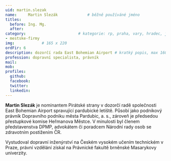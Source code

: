 ```yaml
---
uid: martin.slezak
name:     Martin Slezák      		# běžně používáné jméno
titles:
  before: Ing. Mg.
  after:
category:                 		# kategorie: rp, praha, vary, hradec, jmk, senat
- mestske-firmy
img:            # 165 x 220
ordFir: 6
description: dozorčí rada East Bohemian Airport # kratký popis, max 160 znaků
profession: dopravní specialista, právník
mail:
mob:
profiles:
  github:
  facebook: 
  twitter: 
  linkedin: 
---
```


**Martin Slezák** je nominantem Pirátské strany v dozorčí radě společnosti East Bohemian Airport spravující pardubické letiště. Působí jako podnikový právník Dopravního podniku města Pardubic, a. s., zároveň je předsedou přestupkové komise Heřmanova Městce. V minulosti byl členem představenstva DPMP, advokátem či poradcem Národní rady osob se zdravotním postižením ČR.

Vystudoval dopravní inženýrství na Českém vysokém učením technickém v Praze, právní vzdělání získal na Právnické fakultě brněnské Masarykovy univerzity.
